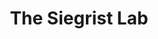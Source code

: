 ---
title: "The Siegrist Lab"
description: "We're studying neural stem cells"
draft: false
bg_image: "images/featue-bg.jpg"
---